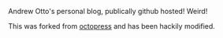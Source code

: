 Andrew Otto's personal blog, publically github hosted!  Weird!

This was forked from [octopress](https://github.com/imathis/octopress) and has been hackily modified.  